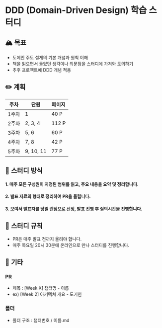 # DDD (Domain-Driven Design) 학습 스터디


## 🏔️ 목표

- 도메인 주도 설계의 기본 개념과 원칙 이해
- 책을 읽으면서 들었던 생각이나 의문점을 스터디에 가져와 토의하기
- 추후 프로젝트에 DDD 개념 적용

## ✏️ 계획

|주차|단원|페이지|
|------|---|---|
|1주차|1|40 P|
|2주차|2, 3, 4|112 P|
|3주차|5, 6|60 P|
|4주차|7, 8|42 P|
|5주차|9, 10, 11|77 P|


## 📖 스터디 방식

#### 1. 매주 모든 구성원이 지정된 범위를 읽고, 주요 내용을 요약 및 정리합니다.

#### 2. 발표 자료의 형태로 정리하여 PR을 올립니다.

#### 3. 모여서 발표자를 당일 랜덤으로 선정, 발표 진행 후 질의시간을 진행합니다.


## 📕 스터디 규칙

- PR은 매주 발표 전까지 올려야 합니다.
- 매주 목요일 20시 30분에 온라인으로 만나 스터디를 진행합니다.


## 🚧 기타

### PR 
- 제목 : [Week X] 챕터명 - 이름
- ex) [Week 2] 아키텍쳐 개요 - 도기헌

### 폴더

- 폴더 구조 : 챕터번호 / 이름.md
